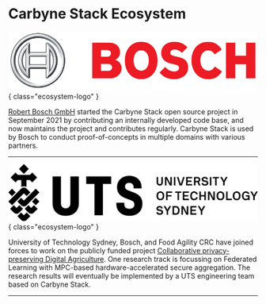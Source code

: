 # Carbyne Stack Ecosystem

![Image title](../images/bosch-logo.png){ class="ecosystem-logo" }

[Robert Bosch GmbH][bosch] started the Carbyne Stack open source project in
September 2021 by contributing an internally developed code base, and now
maintains the project and contributes regularly. Carbyne Stack is used by Bosch
to conduct proof-of-concepts in multiple domains with various partners.

---

![Image title](../images/uts-logo.png){ class="ecosystem-logo" }

University of Technology Sydney, Bosch, and Food Agility CRC have joined forces
to work on the publicly funded project [Collaborative privacy-preserving Digital
Agriculture][fa117]. One research track is focussing on Federated Learning with
MPC-based hardware-accelerated secure aggregation. The research results will
eventually be implemented by a UTS engineering team based on Carbyne Stack.

---

[fa117]: https://www.foodagility.com/research/protecting-data-in-digital-agriculture
[bosch]: https://www.bosch.com
